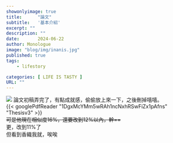 ```yaml
---
showonlyimage: true
title:      "論文"
subtitle:   '基本介紹'
excerpt: ""
description: ""
date:       2024-06-22
author: Monologue    
image: "blog/img/inanis.jpg"
published: true 
tags:
    - lifestory

categories: [ LIFE IS TASTY ]
URL: ""
---
```

![](/blog/ufo/香織可愛捏.gif) 
論文初稿弄完了，有點成就感，偷偷放上來一下，之後刪掉嘻嘻。  
{{< googlePdfReader "1DgxMcYMm5wRAh1ncNxhRSwFiZx1pAfns" "Thesisv3" >}}  
~~可是他現在相似度16%，還要改到12%以內，幹==~~  
更，改到11%了  
但看到香織我就，唉唉
<!--more-->
